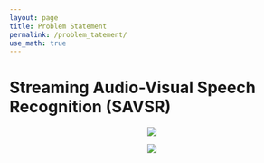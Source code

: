 ```yaml
---
layout: page
title: Problem Statement
permalink: /problem_tatement/
use_math: true
---
```


# Streaming Audio-Visual Speech Recognition (SAVSR)

<!--
Given a video utterance of time duration $$ T $$ with frame rate $$ F $$, we extract aligned sequence of visual features $v_1, v_2, v_3, \cdot \cdot \cdot v_{k_t}$ and audio features $a_1, a_2, a_3, \cdot\cdot\cdot a_{k_t}$, where $k_t \in \{1, \cdot \cdot \cdot T\times F\}$. We aim to accurately predict the text-script $c_1, c_2, ..., c_s$ corresponding to the utterance only available at time-step $t$. 

<figure>
    <center>
    <img src="/images/pic4.png">
    </center>
</figure>

Thus, using CTC decoding as a decoding strategy where we maximize the negative log likelihood of the entire sequence, we predict corresponding text $\hat{c}_{1:s}$ by,

<figure>
    <center>
    <img src="/images/pic5.png">
    </center>
</figure>

Note that for an ordinary AVSR task, $k_t = T \times F$ where we would always have the full-length utterance available at decoding time. 
-->

<figure>
    <center>
    <img src="https://adityagaddipati.github.io/VLR-Audio-Visual-Streaming/docs/assets/images/pic11.png">
    </center>
</figure>

<figure>
    <center>
    <img src="https://adityagaddipati.github.io/VLR-Audio-Visual-Streaming/images/pic11.png">
    </center>
</figure>

<!--
% \subsection{Continuous Emotion Recognition (CER)}
% Belfast Naturalistic Database contains 10 to 60 seconds–
% long audiovisuals taken from English television chat shows,
% current affairs programmes and interviews. It features 125
% subjects, of which 31 are male, and 94 are females. Out
% of 298 clips, 100 videos totalling 86 minutes in duration
% have been labelled with continuous-valued emotion labels
% 2. http://sspnet.eu/2010/02/belfast-naturalistic/
% for activation and evaluation dimensions, with additionally
% 16 basic classifying emotion labels
% A video clip is composed of various episodes where each episode is labeled by a continuous-valued emotion labels of N categories. 
-->

